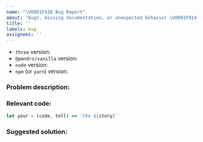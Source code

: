 ```yaml
---
name: "\U0001F41B Bug Report"
about: "Bugs, missing documentation, or unexpected behavior \U0001F914."
title: ''
labels: bug
assignees: ''
---
```


<!--

* Please fill out this template with all the relevant information so we can
  understand what's going on and fix the issue. We appreciate bugs filed and PRs
  submitted!

* You can get the installed version of an NPM package by running `npm ls <insert package name>` in your terminal.

-->

- `three` version:
- `@pmndrs/vanilla` version:
- `node` version:
- `npm` (or `yarn`) version:

### Problem description:

<!-- Please describe why the current behaviour is a problem -->

### Relevant code:

<!-- feel free to input the code in the space below, but since we're working with 3D, it's generally better to provide a sandbox, here's a start – https://githubbox.com/pmndrs/drei/tree/master/sandboxes/bug-report-template-starter -->

```js
let your = (code, tell) => `the ${story}`
```

### Suggested solution:

<!--
It's ok if you don't have a suggested solution, but it really helps if you could
do a little digging to come up with some suggestion of how to improve things.
-->
